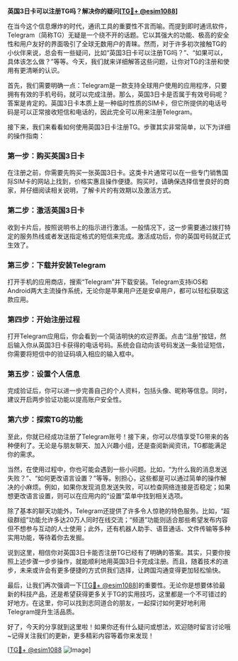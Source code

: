 **英国3日卡可以注册TG吗？解决你的疑问[[TG💪+ @esim1088](https://t.me/s/esim1088)]**

在当今这个信息爆炸的时代，通讯工具的重要性不言而喻。而提到即时通讯软件，Telegram（简称TG）无疑是一个绕不开的话题。它以其强大的功能、极高的安全性和用户友好的界面吸引了全球无数用户的青睐。然而，对于许多初次接触TG的小伙伴来说，总会有一些疑问，比如“英国3日卡可以注册TG吗？”、“如果可以，具体该怎么做？”等等。今天，我们就来详细解答这些问题，让你对TG的注册和使用有更清晰的认识。

首先，我们需要明确一点：Telegram是一款支持全球用户使用的应用程序，只要拥有有效的手机号码，就可以完成注册。那么，英国3日卡是否属于有效号码呢？答案是肯定的。英国3日卡本质上是一种临时性质的SIM卡，但它所提供的电话号码是可以正常接收短信和电话的，因此完全可以用来注册Telegram。

接下来，我们来看看如何使用英国3日卡注册TG。步骤其实非常简单，以下为详细的操作指南：

### **第一步：购买英国3日卡**
在注册之前，你需要先购买一张英国3日卡。这类卡片通常可以在一些专门销售国际SIM卡的网站上找到，价格实惠且操作便捷。购买时，请确保选择信誉良好的商家，并仔细阅读相关说明，了解卡片的有效期以及激活方式。

### **第二步：激活英国3日卡**
收到卡片后，按照说明书上的指示进行激活。一般情况下，这一步需要通过拨打特定的服务热线或者发送指定格式的短信来完成。激活成功后，你的英国号码就正式生效了。

### **第三步：下载并安装Telegram**
打开手机的应用商店，搜索“Telegram”并下载安装。Telegram支持iOS和Android两大主流操作系统，无论你是苹果用户还是安卓用户，都可以轻松获取这款应用。

### **第四步：开始注册过程**
打开Telegram应用后，你会看到一个简洁明快的欢迎界面。点击“注册”按钮，然后输入你从英国3日卡获得的电话号码。系统会自动向该号码发送一条验证短信，你需要将短信中的验证码填入相应的输入框中。

### **第五步：设置个人信息**
完成验证后，你可以进一步完善自己的个人资料，包括头像、昵称等信息。同时，建议开启两步验证功能以提高账户安全性。

### **第六步：探索TG的功能**
至此，你就已经成功注册了Telegram账号！接下来，你可以尽情享受TG带来的各种便利了。无论是与朋友聊天、加入兴趣小组，还是查阅新闻资讯，TG都能满足你的需求。

当然，在使用过程中，你也可能会遇到一些小问题。比如，“为什么我的消息发送失败？”、“如何更改语言设置？”等等。别担心，这些都是可以通过简单的操作解决的小麻烦。例如，如果你发现消息发送失败，可以检查网络连接是否稳定；如果想更改语言设置，则可以在应用内的“设置”菜单中找到相关选项。

除了基本的聊天功能外，Telegram还提供了许多令人惊艳的特色服务。比如，“超级群组”功能允许多达20万人同时在线交流；“频道”功能则适合那些希望发布内容但不想参与互动的人士使用；此外，还有机器人助手、语音通话、文件传输等多种实用功能，等待着你去发掘。

说到这里，相信你对英国3日卡能否注册TG已经有了明确的答案。其实，只要你按照上述步骤一步步操作，就能顺利地用英国3日卡完成注册。而且，随着技术的进步，未来或许会有更多便捷的方式供我们选择，让跨国沟通变得更加轻松愉快。

最后，让我们再次强调一下[[TG💪+ @esim1088](https://t.me/s/esim1088)]的重要性。无论你是想要体验最新的科技产品，还是希望获得更多关于TG的实用技巧，这里都是一个不可错过的好地方。在这里，你可以找到志同道合的朋友，一起探讨如何更好地利用Telegram提升生活品质。

好了，今天的分享就到这里啦！如果你还有什么疑问或想法，欢迎随时留言讨论哦~记得关注我们的更新，更多精彩内容等着你来发现！

[[TG💪+ @esim1088](https://t.me/s/esim1088) ![Image](https://i.postimg.cc/4NQfJmqS/Snipaste-2025-05-13-00-14-12.png)]